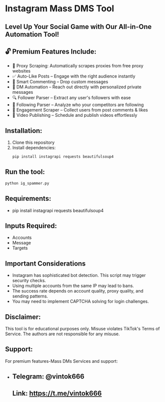 # Instagram Mass DMS Tool

## Level Up Your Social Game with Our All-in-One Automation Tool! 

## 🔓 Premium Features Include:
- 🔎 Proxy Scraping: Automatically scrapes proxies from free proxy websites
- ✅ Auto-Like Posts – Engage with the right audience instantly
- 💬 Smart Commenting – Drop custom messages 
- 📩 DM Automation – Reach out directly with personalized private messages
- 🔍 Follower Parser – Extract any user's followers with ease
- 🔎 Following Parser – Analyze who your competitors are following
- 👥 Engagement Scraper – Collect users from post comments & likes
- 🎥 Video Publishing – Schedule and publish videos effortlessly

## Installation:
1. Clone this repository
2. Install dependencies:
   ```bash
   pip install instagrapi requests beautifulsoup4

## Run the tool:
   ```bash
   python ig_spammer.py
```

## Requirements:
- pip install instagrapi requests beautifulsoup4



## Inputs Required:
- Accounts
- Message
- Targets

## Important Considerations
- Instagram has sophisticated bot detection. This script may trigger security checks.
- Using multiple accounts from the same IP may lead to bans.
- The success rate depends on account quality, proxy quality, and sending patterns.
- You may need to implement CAPTCHA solving for login challenges.

## Disclaimer:
This tool is for educational purposes only. Misuse violates TikTok's Terms of Service. The authors are not responsible for any misuse.

## Support:
For premium features-Mass DMs Services and support:
- ## Telegram: @vintok666
  ## Link: https://t.me/vintok666